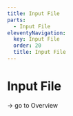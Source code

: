 ```yaml
---
title: Input File
parts:
  - Input File
eleventyNavigation:
  key: Input File
  order: 20
  title: Input File
---
```


# Input File

-> go to Overview
